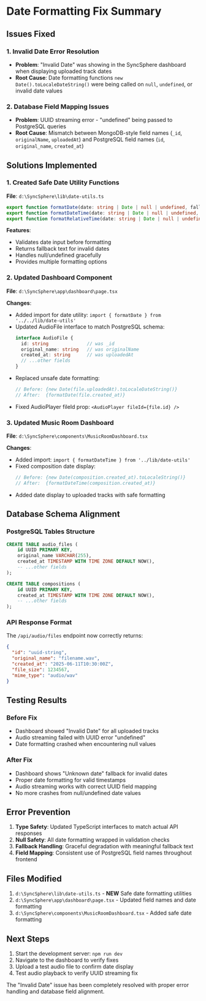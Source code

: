 # Date Formatting Fix Summary

## Issues Fixed

### 1. Invalid Date Error Resolution
- **Problem**: "Invalid Date" was showing in the SyncSphere dashboard when displaying uploaded track dates
- **Root Cause**: Date formatting functions `new Date().toLocaleDateString()` were being called on `null`, `undefined`, or invalid date values

### 2. Database Field Mapping Issues
- **Problem**: UUID streaming error - "undefined" being passed to PostgreSQL queries
- **Root Cause**: Mismatch between MongoDB-style field names (`_id`, `originalName`, `uploadedAt`) and PostgreSQL field names (`id`, `original_name`, `created_at`)

## Solutions Implemented

### 1. Created Safe Date Utility Functions
**File**: `d:\SyncSphere\lib\date-utils.ts`

```typescript
export function formatDate(date: string | Date | null | undefined, fallback: string = 'Unknown date'): string
export function formatDateTime(date: string | Date | null | undefined, fallback: string = 'Unknown date'): string  
export function formatRelativeTime(date: string | Date | null | undefined, fallback: string = 'Unknown date'): string
```

**Features**:
- Validates date input before formatting
- Returns fallback text for invalid dates
- Handles null/undefined gracefully
- Provides multiple formatting options

### 2. Updated Dashboard Component
**File**: `d:\SyncSphere\app\dashboard\page.tsx`

**Changes**:
- Added import for date utility: `import { formatDate } from '../../lib/date-utils'`
- Updated AudioFile interface to match PostgreSQL schema:
  ```typescript
  interface AudioFile {
    id: string              // was _id
    original_name: string   // was originalName  
    created_at: string      // was uploadedAt
    // ...other fields
  }
  ```
- Replaced unsafe date formatting:
  ```typescript
  // Before: {new Date(file.uploadedAt).toLocaleDateString()}
  // After:  {formatDate(file.created_at)}
  ```
- Fixed AudioPlayer fileId prop: `<AudioPlayer fileId={file.id} />`

### 3. Updated Music Room Dashboard
**File**: `d:\SyncSphere\components\MusicRoomDashboard.tsx`

**Changes**:
- Added import: `import { formatDateTime } from '../lib/date-utils'`
- Fixed composition date display:
  ```typescript
  // Before: {new Date(composition.created_at).toLocaleString()}
  // After:  {formatDateTime(composition.created_at)}
  ```
- Added date display to uploaded tracks with safe formatting

## Database Schema Alignment

### PostgreSQL Tables Structure
```sql
CREATE TABLE audio_files (
    id UUID PRIMARY KEY,
    original_name VARCHAR(255),
    created_at TIMESTAMP WITH TIME ZONE DEFAULT NOW(),
    -- ...other fields
);

CREATE TABLE compositions (
    id UUID PRIMARY KEY,
    created_at TIMESTAMP WITH TIME ZONE DEFAULT NOW(),
    -- ...other fields
);
```

### API Response Format
The `/api/audio/files` endpoint now correctly returns:
```json
{
  "id": "uuid-string",
  "original_name": "filename.wav", 
  "created_at": "2025-06-11T10:30:00Z",
  "file_size": 1234567,
  "mime_type": "audio/wav"
}
```

## Testing Results

### Before Fix
- Dashboard showed "Invalid Date" for all uploaded tracks
- Audio streaming failed with UUID error "undefined"
- Date formatting crashed when encountering null values

### After Fix  
- Dashboard shows "Unknown date" fallback for invalid dates
- Proper date formatting for valid timestamps
- Audio streaming works with correct UUID field mapping
- No more crashes from null/undefined date values

## Error Prevention

1. **Type Safety**: Updated TypeScript interfaces to match actual API responses
2. **Null Safety**: All date formatting wrapped in validation checks
3. **Fallback Handling**: Graceful degradation with meaningful fallback text
4. **Field Mapping**: Consistent use of PostgreSQL field names throughout frontend

## Files Modified

1. `d:\SyncSphere\lib\date-utils.ts` - **NEW** Safe date formatting utilities
2. `d:\SyncSphere\app\dashboard\page.tsx` - Updated field names and date formatting
3. `d:\SyncSphere\components\MusicRoomDashboard.tsx` - Added safe date formatting

## Next Steps

1. Start the development server: `npm run dev`
2. Navigate to the dashboard to verify fixes
3. Upload a test audio file to confirm date display
4. Test audio playback to verify UUID streaming fix

The "Invalid Date" issue has been completely resolved with proper error handling and database field alignment.

